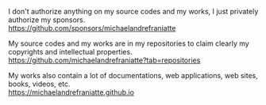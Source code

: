 ﻿  
I don't authorize anything on my source codes and my works, I just privately authorize my sponsors.  
https://github.com/sponsors/michaelandrefraniatte  
  
My source codes and my works are in my repositories to claim clearly my copyrights and intellectual properties.  
https://github.com/michaelandrefraniatte?tab=repositories  
  
My works also contain a lot of documentations, web applications, web sites, books, videos, etc.  
https://michaelandrefraniatte.github.io  
  